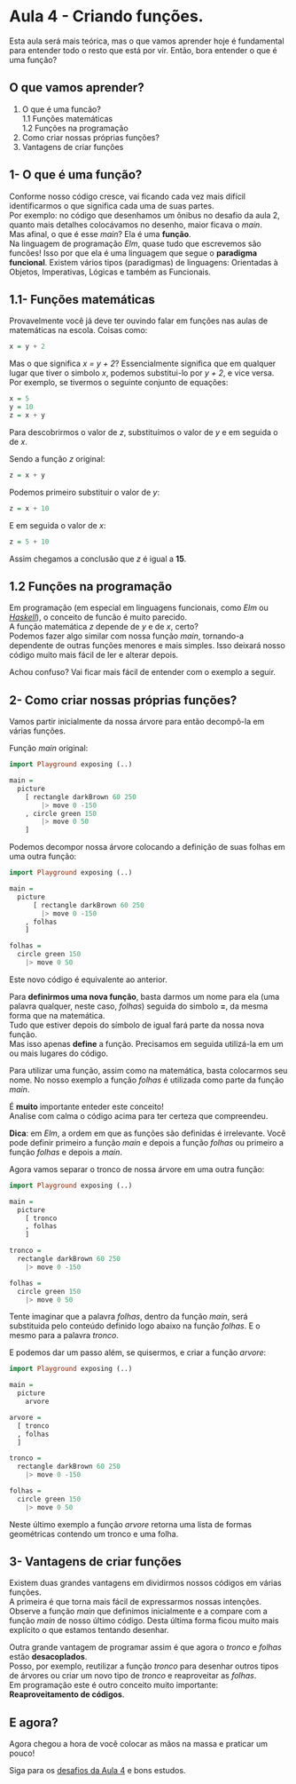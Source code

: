 # Aula 4 - Criando funções.

Esta aula será mais teórica, mas o que vamos
aprender hoje é fundamental para entender todo
o resto que está por vir. Então, bora entender
o que é uma função?

## O que vamos aprender?

1. O que é uma funcão?  
  1.1 Funções matemáticas  
  1.2 Funções na programação  
2. Como criar nossas próprias funções?  
3. Vantagens de criar funções  

## 1- O que é uma função?

Conforme nosso código cresce, vai ficando cada
vez mais difícil identificarmos o que significa
cada uma de suas partes.  
Por exemplo: no código que desenhamos um ônibus
no desafio da aula 2, quanto mais detalhes
colocávamos no desenho, maior
ficava o *main*.  
Mas afinal, o que é esse _main_? Ela é uma **função**.  
Na linguagem de programação _Elm_, quase tudo
que escrevemos são funcões! Isso por que ela é uma
linguagem que segue o **paradigma funcional**. Existem
vários tipos (paradigmas) de linguagens: Orientadas à Objetos,
Imperativas, Lógicas e também as Funcionais.

## 1.1- Funções matemáticas

Provavelmente você já deve ter ouvindo falar em
funções nas aulas de matemáticas na escola. Coisas como:  

```haskell
x = y + 2
```

Mas o que significa _x = y + 2_? Essencialmente
significa que em qualquer lugar que tiver o
simbolo _x_, podemos substitui-lo por _y + 2_,
e vice versa. Por exemplo, se tivermos o seguinte
conjunto de equações:

```haskell
x = 5
y = 10
z = x + y
```

Para descobrirmos o valor de _z_, substituímos
o valor de _y_ e em seguida o de _x_.

Sendo a função _z_ original:

```haskell
z = x + y
```

Podemos primeiro substituir o valor de _y_:

```haskell
z = x + 10
```

E em seguida o valor de _x_:

```haskell
z = 5 + 10
```

Assim chegamos a conclusão que _z_ é igual a **15**.

## 1.2 Funções na programação

Em programação (em especial em linguagens funcionais,
como *Elm* ou <a href='https://www.haskell.org/' target='_blank'>*Haskell*</a>),
o conceito de funcão é muito parecido.  
A função matemática _z_ depende de _y_ e de _x_, certo?  
Podemos fazer algo similar com nossa função _main_,
tornando-a dependente de outras funções menores e
mais simples. Isso deixará nosso código muito mais
fácil de ler e alterar depois.

Achou confuso? Vai ficar mais fácil de entender com o
exemplo a seguir.

## 2- Como criar nossas próprias funções?

Vamos partir inicialmente da nossa árvore para
então decompô-la em várias funções.

Função _main_ original:

```haskell
import Playground exposing (..)

main =
  picture
    [ rectangle darkBrown 60 250
        |> move 0 -150
    , circle green 150
        |> move 0 50
    ]
```

Podemos decompor nossa árvore colocando a definição
de suas folhas em uma outra função:

```haskell
import Playground exposing (..)

main =
  picture
      [ rectangle darkBrown 60 250
        |> move 0 -150
    , folhas
    ]

folhas =
  circle green 150
    |> move 0 50
```

Este novo código é equivalente ao anterior.

Para **definirmos uma nova função**, basta darmos um
nome para ela (uma palavra qualquer, neste caso,
_folhas_) seguida do simbolo **=**, da mesma forma
que na matemática.  
Tudo que estiver depois do símbolo de igual
fará parte da nossa nova função.  
Mas isso apenas **define** a função. Precisamos em
seguida utilizá-la em um ou mais lugares
do código.

Para utilizar uma função, assim como na matemática, 
basta colocarmos seu nome. No nosso exemplo 
a função _folhas_ é utilizada como parte da função _main_.

É **muito** importante enteder este conceito!  
Analise com calma o código acima para ter certeza
que compreendeu.

**Dica**: em _Elm_, a ordem em que as funções
são definidas é irrelevante. Você pode definir
primeiro a função _main_ e depois a função _folhas_
ou primeiro a função _folhas_ e depois a _main_.

Agora vamos separar o tronco de nossa árvore em
uma outra função:

```haskell
import Playground exposing (..)

main =
  picture
    [ tronco
    , folhas
    ]

tronco =
  rectangle darkBrown 60 250
    |> move 0 -150

folhas =
  circle green 150
    |> move 0 50
```

Tente imaginar que a palavra _folhas_, dentro
da função _main_, será substituida pelo conteúdo
definido logo abaixo na função _folhas_. E o mesmo
para a palavra _tronco_.

E podemos dar um passo além, se quisermos, e
criar a função _arvore_:

```haskell
import Playground exposing (..)

main =
  picture
    arvore

arvore =
  [ tronco
  , folhas
  ]

tronco =
  rectangle darkBrown 60 250
    |> move 0 -150

folhas =
  circle green 150
    |> move 0 50
```

Neste último exemplo a função _arvore_ retorna
uma lista de formas geométricas contendo um
tronco e uma folha.

## 3- Vantagens de criar funções

Existem duas grandes vantagens em dividirmos
nossos códigos em várias funções.  
A primeira é que torna mais fácil de
expressarmos nossas intenções. Observe a função
_main_ que definimos inicialmente e a compare com
a função _main_ de nosso último código. Desta última 
forma ficou muito mais explícito o que estamos
tentando desenhar.  

Outra grande vantagem de programar assim é que
agora o _tronco_ e _folhas_ estão **desacoplados**.  
Posso, por exemplo, reutilizar a função _tronco_
para desenhar outros tipos de árvores ou criar
um novo tipo de _tronco_ e reaproveitar as _folhas_.  
Em programação este é outro conceito muito importante:
**Reaproveitamento de códigos**.

## E agora?

Agora chegou a hora de você colocar as mãos na massa
e praticar um pouco!

Siga para os [desafios da Aula 4](/aula_4_desafios.html) e bons estudos.
